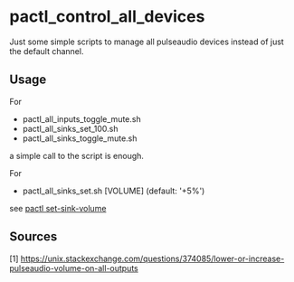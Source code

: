 # pactl_control_all_devices
Just some simple scripts to manage all pulseaudio devices instead of just the default channel.

## Usage
For 
* pactl_all_inputs_toggle_mute.sh
* pactl_all_sinks_set_100.sh
* pactl_all_sinks_toggle_mute.sh

a simple call to the script is enough. 

For 
* pactl_all_sinks_set.sh [VOLUME]  (default: '+5%')

see [pactl set-sink-volume](https://www.gsp.com/cgi-bin/man.cgi?section=1&topic=pactl) 


## Sources
[1] https://unix.stackexchange.com/questions/374085/lower-or-increase-pulseaudio-volume-on-all-outputs
